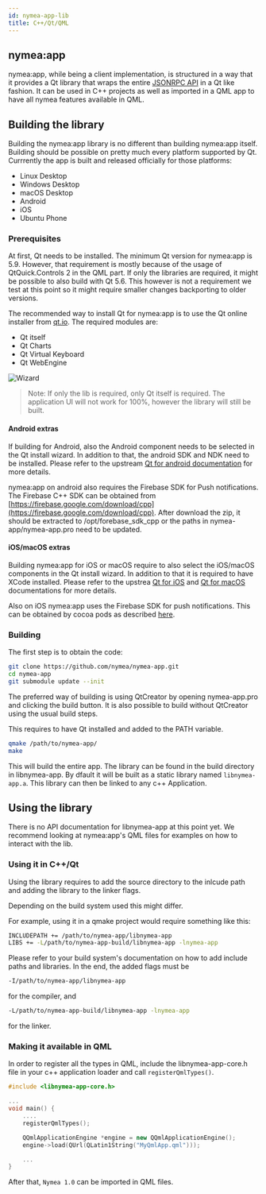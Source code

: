 ```yaml
---
id: nymea-app-lib
title: C++/Qt/QML
---
```


## nymea:app

nymea:app, while being a client implementation, is structured in a way that it provides a Qt library that wraps the 
entire [JSONRPC API](raw-api) in a Qt like fashion. It can be used in C++ projects as well as imported in a QML app
to have all nymea features available in QML.

## Building the library

Building the nymea:app library is no different than building nymea:app itself. Building should be possible on pretty
much every platform supported by Qt. Currrently the app is built and released officially for those platforms:

* Linux Desktop
* Windows Desktop
* macOS Desktop
* Android
* iOS
* Ubuntu Phone

### Prerequisites

At first, Qt needs to be installed. The minimum Qt version for nymea:app is 5.9. However, that requirement is mostly because
of the usage of QtQuick.Controls 2 in the QML part. If only the libraries are required, it might be possible to also build with
Qt 5.6. This however is not a requirement we test at this point so it might require smaller changes backporting to older versions.

The recommended way to install Qt for nymea:app is to use the Qt online installer from [qt.io](http://qt.io). The required modules
are:

* Qt itself
* Qt Charts
* Qt Virtual Keyboard
* Qt WebEngine

![Wizard](/img/qt-installer-app.png)

> Note: If only the lib is required, only Qt itself is required. The application UI will not work for 100%, however the library will still be built.


#### Android extras

If building for Android, also the Android component needs to be selected in the Qt install wizard. In addition to that, the android SDK
and NDK need to be installed. Please refer to the upstream [Qt for android documentation](https://doc.qt.io/qt-5/android.html) for more details.

nymea:app on android also requires the Firebase SDK for Push notifications. The Firebase C++ SDK can be obtained from [https://firebase.google.com/download/cpp](https://firebase.google.com/download/cpp). After download the zip, it should be extracted to /opt/forebase_sdk_cpp or the 
paths in nymea-app/nymea-app.pro need to be updated.

#### iOS/macOS extras

Building nymea:app for iOS or macOS require to also select the iOS/macOS components in the Qt install wizard. In addition to that it is required
to have XCode installed. Please refer to the upstrea [Qt for iOS](https://doc.qt.io/qt-5/ios.html) and [Qt for macOS](https://doc.qt.io/qt-5/macos.html) documentations for more details.

Also on iOS nymea:app uses the Firebase SDK for push notifications. This can be obtained by cocoa pods as described [here](https://firebase.google.com/docs/ios/setup).


### Building

The first step is to obtain the code:

```bash
git clone https://github.com/nymea/nymea-app.git
cd nymea-app
git submodule update --init
```

The preferred way of building is using QtCreator by opening nymea-app.pro and clicking the build button. It is also possible to build 
without QtCreator using the usual build steps.

This requires to have Qt installed and added to the PATH variable.

```bash
qmake /path/to/nymea-app/
make
```

This will build the entire app. The library can be found in the build directory in libnymea-app. By dfault it will be built as a static library named
`libnymea-app.a`. This library can then be linked to any c++ Application.

## Using the library

There is no API documentation for libnymea-app at this point yet. We recommend looking at nymea:app's QML files for examples on how to interact with the lib.

### Using it in C++/Qt

Using the library requires to add the source directory to the inlcude path and adding the library to the linker flags.

Depending on the build system used this might differ.

For example, using it in a qmake project would require something like this:

```bash
INCLUDEPATH += /path/to/nymea-app/libnymea-app
LIBS += -L/path/to/nymea-app-build/libnymea-app -lnymea-app
```

Please refer to your build system's documentation on how to add include paths and libraries. In the end, the added flags must be

```bash
-I/path/to/nymea-app/libnymea-app
```
for the compiler, and

```bash
-L/path/to/nymea-app-build/libnymea-app -lnymea-app
```

for the linker.

### Making it available in QML

In order to register all the types in QML, include the libnymea-app-core.h file in your c++ application loader and call `registerQmlTypes()`. 

```c++
#include <libnymea-app-core.h>

...
void main() {
    ....
    registerQmlTypes();

    QQmlApplicationEngine *engine = new QQmlApplicationEngine();
    engine->load(QUrl(QLatin1String("MyQmlApp.qml")));

    ...
}
```

After that, `Nymea 1.0` can be imported in QML files.

